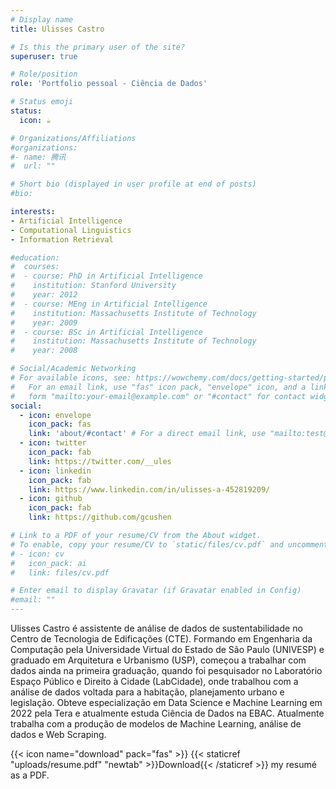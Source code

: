 ```yaml
---
# Display name
title: Ulisses Castro

# Is this the primary user of the site?
superuser: true

# Role/position
role: 'Portfolio pessoal - Ciência de Dados'

# Status emoji
status:
  icon: ☕️

# Organizations/Affiliations
#organizations:
#- name: 腾讯
#  url: ""

# Short bio (displayed in user profile at end of posts)
#bio: 

interests:
- Artificial Intelligence
- Computational Linguistics
- Information Retrieval

#education:
#  courses:
#  - course: PhD in Artificial Intelligence
#    institution: Stanford University
#    year: 2012
#  - course: MEng in Artificial Intelligence
#    institution: Massachusetts Institute of Technology
#    year: 2009
#  - course: BSc in Artificial Intelligence
#    institution: Massachusetts Institute of Technology
#    year: 2008

# Social/Academic Networking
# For available icons, see: https://wowchemy.com/docs/getting-started/page-builder/#icons
#   For an email link, use "fas" icon pack, "envelope" icon, and a link in the
#   form "mailto:your-email@example.com" or "#contact" for contact widget.
social:
  - icon: envelope
    icon_pack: fas
    link: 'about/#contact' # For a direct email link, use "mailto:test@example.org".
  - icon: twitter
    icon_pack: fab
    link: https://twitter.com/__ules
  - icon: linkedin
    icon_pack: fab
    link: https://www.linkedin.com/in/ulisses-a-452819209/
  - icon: github
    icon_pack: fab
    link: https://github.com/gcushen

# Link to a PDF of your resume/CV from the About widget.
# To enable, copy your resume/CV to `static/files/cv.pdf` and uncomment the lines below.
# - icon: cv
#   icon_pack: ai
#   link: files/cv.pdf

# Enter email to display Gravatar (if Gravatar enabled in Config)
#email: ""
---
```


Ulisses Castro é assistente de análise de dados de sustentabilidade no Centro de Tecnologia de Edificações (CTE). Formando em Engenharia da Computação 
pela Universidade Virtual do Estado de São Paulo (UNIVESP) e graduado em Arquitetura e Urbanismo (USP), começou
a trabalhar com dados ainda na primeira graduação, quando foi pesquisador no Laboratório Espaço Público e Direito à Cidade (LabCidade), onde trabalhou
com a análise de dados voltada para a habitação, planejamento urbano e legislação.
Obteve especialização em Data Science e Machine Learning em 2022 pela Tera e atualmente estuda Ciência de Dados na EBAC. Atualmente trabalha com a produção
de modelos de Machine Learning, análise de dados e Web Scraping.

{{< icon name="download" pack="fas" >}} {{< staticref "uploads/resume.pdf" "newtab" >}}Download{{< /staticref >}} my resumé as a PDF.
